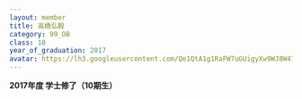 ```yaml
---
layout: member
title: 高橋弘毅
category: 99_OB
class: 10
year_of_graduation: 2017
avatar: https://lh3.googleusercontent.com/Qe1QtA1g1RaFW7uGUigyXw9WJ8W47wUq5M5eTND8S9NwwZrQAQ8pBlN3oT9TuaZK6zadSFiRQNpJ0JwwEXHLNdHhEn730eQtwfSV1-A-3OJtoEUrpS62qzWuNITtmnhQTAClyhFCaJFUZlOtv30Qc4e8jnO6918_ig_15TkotmrynOzAxaKjlGAAqNoGU8FCUbn1L9JyRi0E0Pvf9F7WlmSYFLYyzcrj_qyGjt1T5DmoALniDlIyojJgrbJIsXvtOOnG-7NfyWFjRIJOINsHd0nNmoJwZo_ww8v3WYwch7prNu6S2W8Gux1oM0ip5qpC2sMwGC5KngsocvfYVIgKI171kcVN9c29j3pQhetAcb6yoD_sdmoZ2o52DLeMU1wZvzM5wq_UCsojnO77XPonxax-F169R79EezQEdSVmqYZknA2yoyM6-kT9FPS5P0T7UxDYisR44966dbJSw-rgCGa_M7AG5ZD7f4j_-tkDdUi1AqOIX1fwsp9L58RtSHKj3aD9zooawIipPvjbIJnMHBsyql27nIkFib_Fseve59NwvrmHGqtva84IzikHQnz3q7KtlrPb6ds1FIBnV1oPOY1UpUMopBhdGGMM1IYH4cnAfX0-9U8CTnOapy1hf8ei0fEdG2oynsdJNHprrRRfiReAmyaYK9NVpYSQ=p-s300
---
```

**2017年度 学士修了（10期生）**
